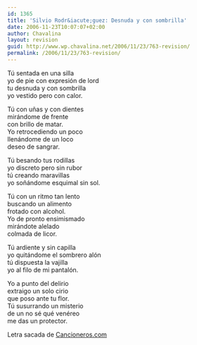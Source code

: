 ```yaml
---
id: 1365
title: 'Silvio Rodr&iacute;guez: Desnuda y con sombrilla'
date: 2006-11-23T10:07:07+02:00
author: Chavalina
layout: revision
guid: http://www.wp.chavalina.net/2006/11/23/763-revision/
permalink: /2006/11/23/763-revision/
---
```

T&uacute; sentada en una silla  
yo de pie con expresi&oacute;n de lord  
tu desnuda y con sombrilla  
yo vestido pero con calor.

T&uacute; con u&ntilde;as y con dientes  
mirándome de frente  
con brillo de matar.  
Yo retrocediendo un poco  
llenándome de un loco  
deseo de sangrar.

T&uacute; besando tus rodillas  
yo discreto pero sin rubor  
t&uacute; creando maravillas  
yo so&ntilde;ándome esquimal sin sol.

T&uacute; con un ritmo tan lento  
buscando un alimento  
frotado con alcohol.  
Yo de pronto ensimismado  
mirándote alelado  
colmada de licor.

T&uacute; ardiente y sin capilla  
yo quitándome el sombrero al&oacute;n  
t&uacute; dispuesta la vajilla  
yo al filo de mi pantal&oacute;n.

Yo a punto del delirio  
extraigo un solo cirio  
que poso ante tu flor.  
T&uacute; susurrando un misterio  
de un no sé qué venéreo  
me das un protector.

Letra sacada de <a href="http://www.trovadores.net/index.php?MH=nc.php?NM=393" target="_blank">Cancioneros.com</a>